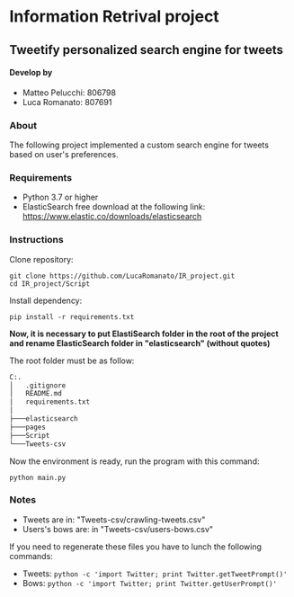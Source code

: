# Information Retrival project
## Tweetify personalized search engine for tweets
#### Develop by
- Matteo Pelucchi: 806798
- Luca Romanato: 807691

### About

The following project implemented a custom search engine for tweets based
on user's preferences.

### Requirements
- Python 3.7 or higher
- ElasticSearch
free download at the following link: https://www.elastic.co/downloads/elasticsearch

### Instructions
Clone repository:
```
git clone https://github.com/LucaRomanato/IR_project.git
cd IR_project/Script
```
Install dependency:
```
pip install -r requirements.txt
```
**Now, it is necessary to put ElastiSearch folder in the root of the project and rename ElasticSearch folder in "elasticsearch" (without quotes)**

The root folder must be as follow:

```bash
C:.
│   .gitignore
│   README.md
│   requirements.txt
│
├───elasticsearch
├───pages
├───Script
└───Tweets-csv
```
Now the environment is ready, run the program with this command:
```
python main.py
```
### Notes
* Tweets are in: "Tweets-csv/crawling-tweets.csv"
* Users's bows are: in "Tweets-csv/users-bows.csv"

If you need to regenerate these files you have to lunch the following commands:
* Tweets: `python -c 'import Twitter; print Twitter.getTweetPrompt()'`
* Bows: `python -c 'import Twitter; print Twitter.getUserPrompt()'`